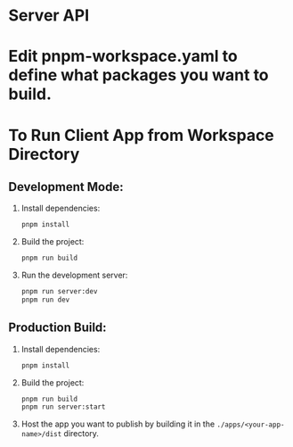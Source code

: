 # Server API

# Edit pnpm-workspace.yaml to define what packages you want to build.

# To Run Client App from Workspace Directory

## Development Mode:

1. Install dependencies:
   ```sh
   pnpm install
   ```
2. Build the project:
   ```sh
   pnpm run build
   ```
3. Run the development server:
   ```sh
   pnpm run server:dev
   pnpm run dev
   ```

## Production Build:

1. Install dependencies:
   ```sh
   pnpm install
   ```
2. Build the project:
   ```sh
   pnpm run build
   pnpm run server:start
   ```
3. Host the app you want to publish by building it in the `./apps/<your-app-name>/dist` directory.
